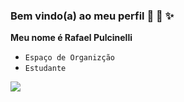 ### Bem vindo(a) ao meu perfil 🌠 🌟 ✨

**Meu nome é Rafael Pulcinelli**

- `Espaço de Organizção`
- `Estudante`

![](https://media.tenor.com/7wJkSsc1J3oAAAAM/kimetsu-no.gif)
